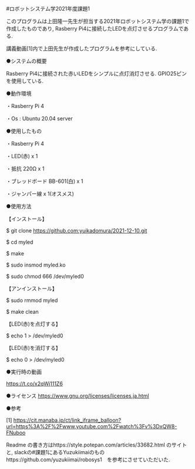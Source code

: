 #ロボットシステム学2021年度課題1

このプログラムは上田隆一先生が担当する2021年ロボットシステム学の課題1で作成したものであり, Rasberry Pi4に接続したLEDを点灯させるプログラムである. 

講義動画[1]内で上田先生が作成したプログラムを参考にしている.


●システムの概要

Rasberry Pi4に接続された赤いLEDをシンプルに点灯消灯させる.
GPIO25ピンを使用している.


●動作環境 

・Rasberry Pi 4

・Os : Ubuntu 20.04 server


●使用したもの 

・Rasberry Pi 4 

・LED(赤) x 1 

・抵抗 220Ω x 1 

・ブレッドボード BB-601(白) x 1

・ジャンパー線 x 1(オスメス)


●使用方法

【インストール】 

$ git clone https://github.com:yuikadomura/2021-12-10.git 

$ cd myled

$ make

$ sudo insmod myled.ko

$ sudo chmod 666 /dev/myled0


【アンインストール】 

$ sudo rmmod myled 

$ make clean

【LED(赤)を点灯する】 

$ echo 1 > /dev/myled0

【LED(赤)を消灯する】 

$ echo 0 > /dev/myled0


●実行時の動画 

https://t.co/x2qWj111Z6

●ライセンス
https://www.gnu.org/licenses/licenses.ja.html


●参考

[1]
https://cit.manaba.jp/ct/link_iframe_balloon?url=https%3A%2F%2Fwww.youtube.com%2Fwatch%3Fv%3DxQW8-FNuboo

Readme の書き方はhttps://style.potepan.com/articles/33682.html
のサイトと, slackの#課題1にあるYuzukiimaiのものhttps://github.com/yuzukiimai/robosys1　を参考にさせていただいた.

